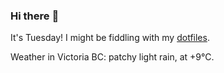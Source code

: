 ### Hi there :wave:

It's Tuesday! I might be fiddling with my [dotfiles](https://github.com/bewuethr/dotfiles).

Weather in Victoria BC: patchy light rain, at +9°C.
